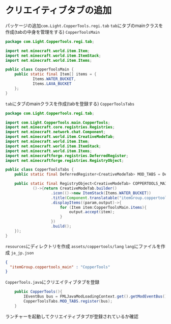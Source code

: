# クリエイティブタブの追加

パッケージの追加`com.Light.CopperTools.regi.tab`
`tab`にタブのmainクラスを作成(tabの中身を管理をする)
    `CopperToolsMain`
```java
package com.Light.CopperTools.regi.tab;

import net.minecraft.world.item.Item;
import net.minecraft.world.item.ItemStack;
import net.minecraft.world.item.Items;

public class CopperToolsMain {
    public static final Item[] items = {
            Items.WATER_BUCKET,
            Items.LAVA_BUCKET
    };
}
```

`tab`にタブのmainクラスを作成(tabを登録する)
    `CopperToolsTabs`
```java
package com.Light.CopperTools.regi.tab;

import com.Light.CopperTools.main.CopperTools;
import net.minecraft.core.registries.Registries;
import net.minecraft.network.chat.Component;
import net.minecraft.world.item.CreativeModeTab;
import net.minecraft.world.item.Item;
import net.minecraft.world.item.ItemStack;
import net.minecraft.world.item.Items;
import net.minecraftforge.registries.DeferredRegister;
import net.minecraftforge.registries.RegistryObject;

public class CopperToolsTabs {
    public static final DeferredRegister<CreativeModeTab> MOD_TABS = DeferredRegister.create(Registries.CREATIVE_MODE_TAB, CopperTools.MOD_ID);

    public static final RegistryObject<CreativeModeTab> COPPERTOOLS_MAIN = MOD_TABS.register("coppertools_main",
            ()->{return CreativeModeTab.builder()
                    .icon(()->new ItemStack(Items.WATER_BUCKET))
                    .title(Component.translatable("itemGroup.coppertools_main"))
                    .displayItems((param,output)->{
                        for (Item item:CopperToolsMain.items){
                            output.accept(item);
                        }
                    })
                    .build();
    });
}
```
`resources`にディレクトリを作成
    `assets/coppertools/lang`
`lang`にファイルを作成
    `ja_jp.json`
```json
{
  "itemGroup.coppertools_main" : "CopperTools"
}
```
`CopperTools.java`にクリエイティブタブを登録
```java
    public CopperTools(){
        IEventBus bus = FMLJavaModLoadingContext.get().getModEventBus();
        CopperToolsTabs.MOD_TABS.register(bus);
    }
```
ランチャーを起動してクリエイティブタブが登録されているか確認